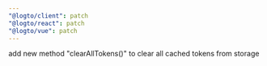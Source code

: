 ```yaml
---
"@logto/client": patch
"@logto/react": patch
"@logto/vue": patch
---
```


add new method "clearAllTokens()" to clear all cached tokens from storage
